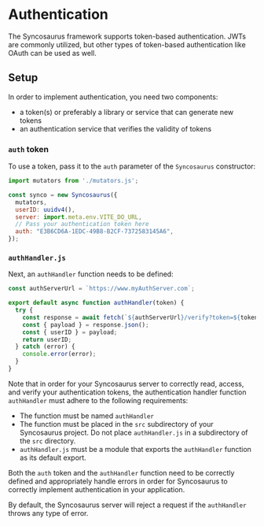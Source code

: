 # Authentication

The Syncosaurus framework supports token-based authentication. JWTs are commonly utilized, but other types of token-based authentication like OAuth can be used as well.

## Setup

In order to implement authentication, you need two components:

- a token(s) or preferably a library or service that can generate new tokens
- an authentication service that verifies the validity of tokens

### `auth` token

To use a token, pass it to the `auth` parameter of the `Syncosaurus` constructor:

```js
import mutators from './mutators.js';

const synco = new Syncosaurus({
  mutators,
  userID: uuidv4(),
  server: import.meta.env.VITE_DO_URL,
  // Pass your authentication token here
  auth: "E3B6CD6A-1EDC-49B8-B2CF-7372583145A6",
});
```

### `authHandler.js`

Next, an `authHandler` function needs to be defined:

```js
const authServerUrl = `https://www.myAuthServer.com`;

export default async function authHandler(token) {
  try {
    const response = await fetch(`${authServerUrl}/verify?token=${token}`);
    const { payload } = response.json();
    const { userID } = payload;
    return userID;
  } catch (error) {
    console.error(error);
  }
}
```

Note that in order for your Syncosaurus server to correctly read, access, and verify your authentication tokens, the authentication handler function `authHandler` must adhere to the following requirements:
- The function must be named `authHandler`
- The function must be placed in the `src` subdirectory of your Syncosaurus project. Do not place `authHandler.js` in a subdirectory of the `src` directory.
- `authHandler.js` must be a module that exports the `authHandler` function as its default export.

Both the `auth` token and the `authHandler` function need to be correctly defined and appropriately handle errors in order for Syncosaurus to correctly implement authentication in your application.

By default, the Syncosaurus server will reject a request if the `authHandler` throws any type of error.
